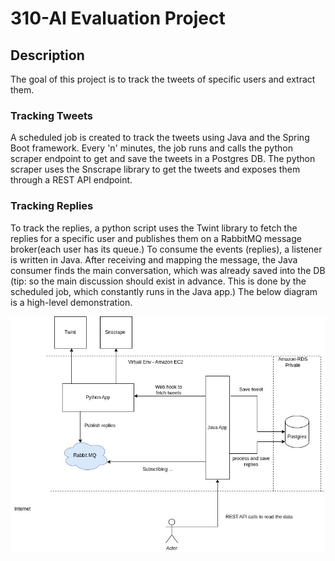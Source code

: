 # 310-AI Evaluation Project

## Description
The goal of this project is to track the tweets of specific users and extract them.

### Tracking Tweets
A scheduled job is created to track the tweets using Java and the Spring Boot framework. Every 'n' minutes, the job runs and calls the python scraper endpoint to get and save the tweets in a Postgres DB. The python scraper uses the Snscrape library to get the tweets and exposes them through a REST API endpoint.

### Tracking Replies
To track the replies, a python script uses the Twint library to fetch the replies for a specific user and publishes them on a RabbitMQ message broker(each user has its queue.) To consume the events (replies), a listener is written in Java. After receiving and mapping the message, the Java consumer finds the main conversation, which was already saved into the DB (tip: so the main discussion should exist in advance. This is done by the scheduled job, which constantly runs in the Java app.)
The below diagram is a high-level demonstration.


![alt text](https://github.com/ehsansasanian/310-ai/blob/main/diagram.jpg)